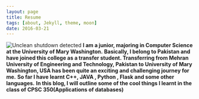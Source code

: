 ```yaml
---
layout: page
title: Resume 
tags: [about, Jekyll, theme, moon]
date: 2016-03-21
---
```

    
![Unclean shutdown detected](//lailashaikh.github.io/assets/img/lailaformated.jpg)
**I am a junior, majoring in Computer Science at the University of Mary Washington.**
**Basically, I belong to Pakistan and  have joined this college as a transfer student. Transferring from Mehran University of Engineering and Technology, Pakistan  to University of Mary Washington, USA has been quite an exciting and challenging journey for me.**
**So far I have learnt C++, JAVA , Python , Flask and some other languages.**
**In this blog, I will outline some of the  cool things I learnt in the class of CPSC 350(Applications of databases)**